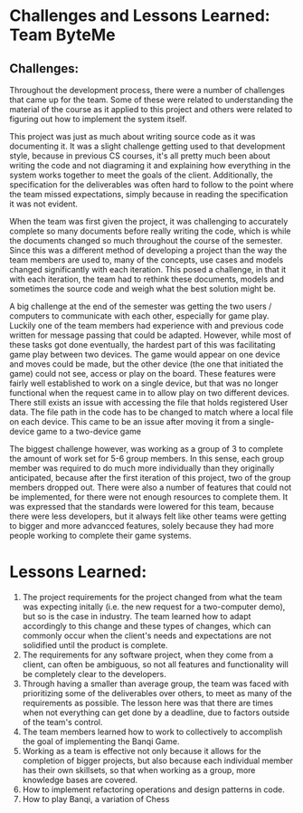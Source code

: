 # Challenges and Lessons Learned: Team ByteMe

## Challenges:
Throughout the development process, there were a number of challenges that came up for the team.  Some of these were related to understanding the material of the course as it applied to this project and others were related to figuring out how to implement the system itself.

This project was just as much about writing source code as it was documenting it.  It was a slight challenge getting used to that development style, because in previous CS courses, it's all pretty much been about writing the code and not diagraming it and explaining how everything in the system works together to meet the goals of the client.  Additionally, the specification for the deliverables was often hard to follow to the point where the team missed expectations, simply because in reading the specification it was not evident.

When the team was first given the project, it was challenging to accurately complete so many documents before really writing the code, which is while the documents changed so much throughout the course of the semester.  Since this was a different method of developing a project than the way the team members are used to, many of the concepts, use cases and models changed significantly with each iteration.  This posed a challenge, in that it with each iteration, the team had to rethink these documents, models and sometimes the source code and weigh what the best solution might be.

A big challenge at the end of the semester was getting the two users / computers to communicate with each other, especially for game play.  Luckily one of the team members had experience with and previous code written for message passing that could be adapted.  However, while most of these tasks got done eventually, the hardest part of this was facilitating game play between two devices.  The game would appear on one device and moves could be made, but the other device (the one that initiated the game) could not see, access or play on the board.  These features were fairly well established to work on a single device, but that was no longer functional when the request came in to allow play on two different devices.  There still exists an issue with accessing the file that holds registered User data.  The file path in the code has to be changed to match where a local file on each device.  This came to be an issue after moving it from a single-device game to a two-device game

The biggest challenge however, was working as a group of 3 to complete the amount of work set for 5-6 group members.  In this sense, each group member was required to do much more individually than they originally anticipated, because after the first iteration of this project, two of the group members dropped out.  There were also a number of features that could not be implemented, for there were not enough resources to complete them.  It was expressed that the standards were lowered for this team, because there were less developers, but it always felt like other teams were getting to bigger and more advancced features, solely because they had more people working to complete their game systems.

# Lessons Learned:
1) The project requirements for the project changed from what the team was expecting initally (i.e. the new request for a two-computer demo), but so is the case in industry.  The team learned how to adapt accordingly to this change and these types of changes, which can commonly occur when the client's needs and expectations are not solidified until the product is complete.
2) The requirements for any software project, when they come from a client, can often be ambiguous, so not all features and functionality will be completely clear to the developers.
3) Through having a smaller than average group, the team was faced with prioritizing some of the deliverables over others, to meet as many of the requirements as possible.  The lesson here was that there are times when not everything can get done by a deadline, due to factors outside of the team's control.
4) The team members learned how to work to collectively to accomplish the goal of implementing the Banqi Game.
5) Working as a team is effective not only because it allows for the completion of bigger projects, but also because each individual member has their own skillsets, so that when working as a group, more knowledge bases are covered.
6) How to implement refactoring operations and design patterns in code.
7) How to play Banqi, a variation of Chess
